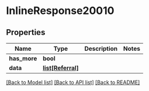 # InlineResponse20010

## Properties
Name | Type | Description | Notes
------------ | ------------- | ------------- | -------------
**has_more** | **bool** |  | 
**data** | [**list[Referral]**](Referral.md) |  | 

[[Back to Model list]](../README.md#documentation-for-models) [[Back to API list]](../README.md#documentation-for-api-endpoints) [[Back to README]](../README.md)


